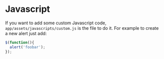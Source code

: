 # Javascript

If you want to add some custom Javascript code, `app/assets/javascripts/custom.js` is the file to do it. For example to create a new alert just add:

```js
$(function(){
  alert('foobar');
});
```

